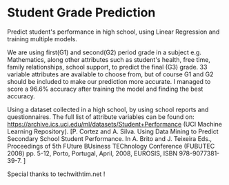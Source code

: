 # Student Grade Prediction
Predict student's performance in high school, using Linear Regression and training multiple models.

We are using first(G1) and second(G2) period grade in a subject e.g. Mathematics, along other attributes such as student's health, free time, family relationships, school support, to predict the final (G3) grade. 33 variable attributes are available to choose from, but of course G1 and G2 should be included to make our prediction more accurate. I managed to score a 96.6% accuracy after training the model and finding the best accuracy.

Using a dataset collected in a high school, by using school reports and questionnaires.
The full list of attribute variables can be found on: https://archive.ics.uci.edu/ml/datasets/Student+Performance (UCI Machine Learning Repository).
[P. Cortez and A. Silva. Using Data Mining to Predict Secondary School Student Performance. In A. Brito and J. Teixeira Eds., Proceedings of 5th FUture BUsiness TEChnology Conference (FUBUTEC 2008) pp. 5-12, Porto, Portugal, April, 2008, EUROSIS, ISBN 978-9077381-39-7. ]

Special thanks to techwithtim.net !
